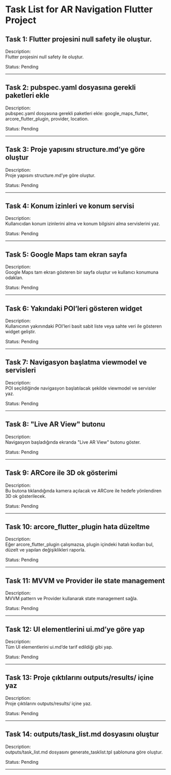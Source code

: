 # Task List for AR Navigation Flutter Project

## Task 1: Flutter projesini null safety ile oluştur.

Description:  
Flutter projesini null safety ile oluştur.

Status: Pending

---

## Task 2: pubspec.yaml dosyasına gerekli paketleri ekle

Description:  
pubspec.yaml dosyasına gerekli paketleri ekle: google_maps_flutter, arcore_flutter_plugin, provider, location.

Status: Pending

---

## Task 3: Proje yapısını structure.md’ye göre oluştur

Description:  
Proje yapısını structure.md’ye göre oluştur.

Status: Pending

---

## Task 4: Konum izinleri ve konum servisi

Description:  
Kullanıcıdan konum izinlerini alma ve konum bilgisini alma servislerini yaz.

Status: Pending

---

## Task 5: Google Maps tam ekran sayfa

Description:  
Google Maps tam ekran gösteren bir sayfa oluştur ve kullanıcı konumuna odaklan.

Status: Pending

---

## Task 6: Yakındaki POI’leri gösteren widget

Description:  
Kullanıcının yakınındaki POI’leri basit sabit liste veya sahte veri ile gösteren widget geliştir.

Status: Pending

---

## Task 7: Navigasyon başlatma viewmodel ve servisleri

Description:  
POI seçildiğinde navigasyon başlatılacak şekilde viewmodel ve servisler yaz.

Status: Pending

---

## Task 8: "Live AR View" butonu

Description:  
Navigasyon başladığında ekranda "Live AR View" butonu göster.

Status: Pending

---

## Task 9: ARCore ile 3D ok gösterimi

Description:  
Bu butona tıklandığında kamera açılacak ve ARCore ile hedefe yönlendiren 3D ok gösterilecek.

Status: Pending

---

## Task 10: arcore_flutter_plugin hata düzeltme

Description:  
Eğer arcore_flutter_plugin çalışmazsa, plugin içindeki hatalı kodları bul, düzelt ve yapılan değişiklikleri raporla.

Status: Pending

---

## Task 11: MVVM ve Provider ile state management

Description:  
MVVM pattern ve Provider kullanarak state management sağla.

Status: Pending

---

## Task 12: UI elementlerini ui.md’ye göre yap

Description:  
Tüm UI elementlerini ui.md’de tarif edildiği gibi yap.

Status: Pending

---

## Task 13: Proje çıktılarını outputs/results/ içine yaz

Description:  
Proje çıktılarını outputs/results/ içine yaz.

Status: Pending

---

## Task 14: outputs/task_list.md dosyasını oluştur

Description:  
outputs/task_list.md dosyasını generate_tasklist.tpl şablonuna göre oluştur.

Status: Pending

--- 
